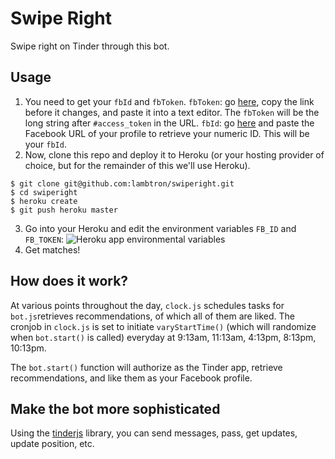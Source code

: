 Swipe Right
==========

Swipe right on Tinder through this bot.


## Usage

1.  You need to get your `fbId` and `fbToken`.
`fbToken`: go [here](https://www.facebook.com/dialog/oauth?client_id=464891386855067&redirect_uri=https://www.facebook.com/connect/login_success.html&scope=basic_info,email,public_profile,user_about_me,user_activities,user_birthday,user_education_history,user_friends,user_interests,user_likes,user_location,user_photos,user_relationship_details&response_type=token), copy the link before it changes, and paste it into a text editor. The `fbToken` will be the long string after `#access_token` in the URL.
`fbId`: go [here](http://findmyfacebookid.com/) and paste the Facebook URL of your profile to retrieve your numeric ID. This will be your `fbId`.
2.  Now, clone this repo and deploy it to Heroku (or your hosting provider of choice, but for the remainder of this we'll use Heroku).
```
$ git clone git@github.com:lambtron/swiperight.git
$ cd swiperight
$ heroku create
$ git push heroku master
```
3.  Go into your Heroku and edit the environment variables `FB_ID` and `FB_TOKEN`:
![Heroku app environmental variables](http://i.imgur.com/yqwdvyH.png)
4. Get matches!


## How does it work?

At various points throughout the day, `clock.js` schedules tasks for `bot.js`retrieves recommendations, of which all of them are liked. The cronjob in `clock.js` is set to initiate `varyStartTime()` (which will randomize when `bot.start()` is called) everyday at 9:13am, 11:13am, 4:13pm, 8:13pm, 10:13pm.

The `bot.start()` function will authorize as the Tinder app, retrieve recommendations, and like them as your Facebook profile.

## Make the bot more sophisticated

Using the [tinderjs](https://github.com/lambtron/tinderjs) library, you can send messages, pass, get updates, update position, etc.